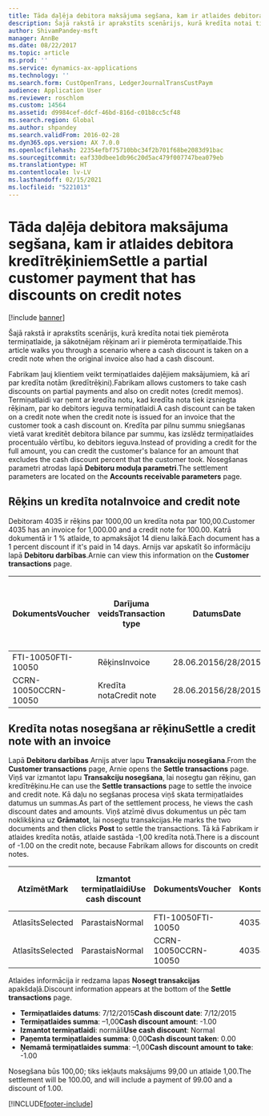 ```yaml
---
title: Tāda daļēja debitora maksājuma segšana, kam ir atlaides debitora kredītrēķiniem
description: Šajā rakstā ir aprakstīts scenārijs, kurā kredīta notai tiek piemērota termiņatlaide, ja sākotnējam rēķinam arī ir piemērota termiņatlaide.
author: ShivamPandey-msft
manager: AnnBe
ms.date: 08/22/2017
ms.topic: article
ms.prod: ''
ms.service: dynamics-ax-applications
ms.technology: ''
ms.search.form: CustOpenTrans, LedgerJournalTransCustPaym
audience: Application User
ms.reviewer: roschlom
ms.custom: 14564
ms.assetid: d9984cef-ddcf-46bd-816d-c01b8cc5cf48
ms.search.region: Global
ms.author: shpandey
ms.search.validFrom: 2016-02-28
ms.dyn365.ops.version: AX 7.0.0
ms.openlocfilehash: 22354efbf75710bbc34f2b701f68be2083d91bac
ms.sourcegitcommit: eaf330dbee1db96c20d5ac479f007747bea079eb
ms.translationtype: HT
ms.contentlocale: lv-LV
ms.lasthandoff: 02/15/2021
ms.locfileid: "5221013"
---
```

# <a name="settle-a-partial-customer-payment-that-has-discounts-on-credit-notes"></a><span data-ttu-id="bc086-103">Tāda daļēja debitora maksājuma segšana, kam ir atlaides debitora kredītrēķiniem</span><span class="sxs-lookup"><span data-stu-id="bc086-103">Settle a partial customer payment that has discounts on credit notes</span></span>

[!include [banner](../includes/banner.md)]

<span data-ttu-id="bc086-104">Šajā rakstā ir aprakstīts scenārijs, kurā kredīta notai tiek piemērota termiņatlaide, ja sākotnējam rēķinam arī ir piemērota termiņatlaide.</span><span class="sxs-lookup"><span data-stu-id="bc086-104">This article walks you through a scenario where a cash discount is taken on a credit note when the original invoice also had a cash discount.</span></span> 

<span data-ttu-id="bc086-105">Fabrikam ļauj klientiem veikt termiņatlaides daļējiem maksājumiem, kā arī par kredīta notām (kredītrēķini).</span><span class="sxs-lookup"><span data-stu-id="bc086-105">Fabrikam allows customers to take cash discounts on partial payments and also on credit notes (credit memos).</span></span> <span data-ttu-id="bc086-106">Termiņatlaidi var ņemt ar kredīta notu, kad kredīta nota tiek izsniegta rēķinam, par ko debitors ieguva termiņatlaidi.</span><span class="sxs-lookup"><span data-stu-id="bc086-106">A cash discount can be taken on a credit note when the credit note is issued for an invoice that the customer took a cash discount on.</span></span> <span data-ttu-id="bc086-107">Kredīta par pilnu summu sniegšanas vietā varat kreditēt debitora bilance par summu, kas izslēdz termiņatlaides procentuālo vērtību, ko debitors ieguva.</span><span class="sxs-lookup"><span data-stu-id="bc086-107">Instead of providing a credit for the full amount, you can credit the customer's balance for an amount that excludes the cash discount percent that the customer took.</span></span> <span data-ttu-id="bc086-108">Nosegšanas parametri atrodas lapā **Debitoru moduļa parametri**.</span><span class="sxs-lookup"><span data-stu-id="bc086-108">The settlement parameters are located on the **Accounts receivable parameters** page.</span></span>

## <a name="invoice-and-credit-note"></a><span data-ttu-id="bc086-109">Rēķins un kredīta nota</span><span class="sxs-lookup"><span data-stu-id="bc086-109">Invoice and credit note</span></span>
<span data-ttu-id="bc086-110">Debitoram 4035 ir rēķins par 1000,00 un kredīta nota par 100,00.</span><span class="sxs-lookup"><span data-stu-id="bc086-110">Customer 4035 has an invoice for 1,000.00 and a credit note for 100.00.</span></span> <span data-ttu-id="bc086-111">Katrā dokumentā ir 1 % atlaide, to apmaksājot 14 dienu laikā.</span><span class="sxs-lookup"><span data-stu-id="bc086-111">Each document has a 1 percent discount if it's paid in 14 days.</span></span> <span data-ttu-id="bc086-112">Arnijs var apskatīt šo informāciju lapā **Debitoru darbības**.</span><span class="sxs-lookup"><span data-stu-id="bc086-112">Arnie can view this information on the **Customer transactions** page.</span></span>

| <span data-ttu-id="bc086-113">Dokuments</span><span class="sxs-lookup"><span data-stu-id="bc086-113">Voucher</span></span>    | <span data-ttu-id="bc086-114">Darījuma veids</span><span class="sxs-lookup"><span data-stu-id="bc086-114">Transaction type</span></span> | <span data-ttu-id="bc086-115">Datums</span><span class="sxs-lookup"><span data-stu-id="bc086-115">Date</span></span>      | <span data-ttu-id="bc086-116">Rēķins</span><span class="sxs-lookup"><span data-stu-id="bc086-116">Invoice</span></span>  | <span data-ttu-id="bc086-117">Summa transakcijas valūtas debetā</span><span class="sxs-lookup"><span data-stu-id="bc086-117">Amount in transaction currency debit</span></span> | <span data-ttu-id="bc086-118">Summa transakcijas valūtas kredītā</span><span class="sxs-lookup"><span data-stu-id="bc086-118">Amount in transaction currency credit</span></span> | <span data-ttu-id="bc086-119">Bilance</span><span class="sxs-lookup"><span data-stu-id="bc086-119">Balance</span></span>  | <span data-ttu-id="bc086-120">Valūta</span><span class="sxs-lookup"><span data-stu-id="bc086-120">Currency</span></span> |
|------------|------------------|-----------|----------|--------------------------------------|---------------------------------------|----------|----------|
| <span data-ttu-id="bc086-121">FTI-10050</span><span class="sxs-lookup"><span data-stu-id="bc086-121">FTI-10050</span></span>  | <span data-ttu-id="bc086-122">Rēķins</span><span class="sxs-lookup"><span data-stu-id="bc086-122">Invoice</span></span>          | <span data-ttu-id="bc086-123">28.06.2015</span><span class="sxs-lookup"><span data-stu-id="bc086-123">6/28/2015</span></span> | <span data-ttu-id="bc086-124">10050</span><span class="sxs-lookup"><span data-stu-id="bc086-124">10050</span></span>    | <span data-ttu-id="bc086-125">1000,00</span><span class="sxs-lookup"><span data-stu-id="bc086-125">1,000.00</span></span>                             |                                       | <span data-ttu-id="bc086-126">1000,00</span><span class="sxs-lookup"><span data-stu-id="bc086-126">1,000.00</span></span> | <span data-ttu-id="bc086-127">USD</span><span class="sxs-lookup"><span data-stu-id="bc086-127">USD</span></span>      |
| <span data-ttu-id="bc086-128">CCRN-10050</span><span class="sxs-lookup"><span data-stu-id="bc086-128">CCRN-10050</span></span> | <span data-ttu-id="bc086-129">Kredīta nota</span><span class="sxs-lookup"><span data-stu-id="bc086-129">Credit note</span></span>      | <span data-ttu-id="bc086-130">28.06.2015</span><span class="sxs-lookup"><span data-stu-id="bc086-130">6/28/2015</span></span> | <span data-ttu-id="bc086-131">CR-10050</span><span class="sxs-lookup"><span data-stu-id="bc086-131">CR-10050</span></span> |                                      | <span data-ttu-id="bc086-132">100,00</span><span class="sxs-lookup"><span data-stu-id="bc086-132">100.00</span></span>                                | <span data-ttu-id="bc086-133">-100,00</span><span class="sxs-lookup"><span data-stu-id="bc086-133">-100.00</span></span>  | <span data-ttu-id="bc086-134">USD</span><span class="sxs-lookup"><span data-stu-id="bc086-134">USD</span></span>      |

## <a name="settle-a-credit-note-with-an-invoice"></a><span data-ttu-id="bc086-135">Kredīta notas nosegšana ar rēķinu</span><span class="sxs-lookup"><span data-stu-id="bc086-135">Settle a credit note with an invoice</span></span>
<span data-ttu-id="bc086-136">Lapā **Debitoru darbības** Arnijs atver lapu **Transakciju nosegšana**.</span><span class="sxs-lookup"><span data-stu-id="bc086-136">From the **Customer transactions** page, Arnie opens the **Settle transactions** page.</span></span> <span data-ttu-id="bc086-137">Viņš var izmantot lapu **Transakciju nosegšana**, lai nosegtu gan rēķinu, gan kredītrēķinu.</span><span class="sxs-lookup"><span data-stu-id="bc086-137">He can use the **Settle transactions** page to settle the invoice and credit note.</span></span> <span data-ttu-id="bc086-138">Kā daļu no segšanas procesa viņš skata termiņatlaides datumus un summas.</span><span class="sxs-lookup"><span data-stu-id="bc086-138">As part of the settlement process, he views the cash discount dates and amounts.</span></span> <span data-ttu-id="bc086-139">Viņš atzīmē divus dokumentus un pēc tam noklikšķina uz **Grāmatot**, lai nosegtu transakcijas.</span><span class="sxs-lookup"><span data-stu-id="bc086-139">He marks the two documents and then clicks **Post** to settle the transactions.</span></span> <span data-ttu-id="bc086-140">Tā kā Fabrikam ir atlaides kredīta notās, atlaide sastāda -1,00 kredīta notā.</span><span class="sxs-lookup"><span data-stu-id="bc086-140">There is a discount of -1.00 on the credit note, because Fabrikam allows for discounts on credit notes.</span></span>

| <span data-ttu-id="bc086-141">Atzīmēt</span><span class="sxs-lookup"><span data-stu-id="bc086-141">Mark</span></span>     | <span data-ttu-id="bc086-142">Izmantot termiņatlaidi</span><span class="sxs-lookup"><span data-stu-id="bc086-142">Use cash discount</span></span> | <span data-ttu-id="bc086-143">Dokuments</span><span class="sxs-lookup"><span data-stu-id="bc086-143">Voucher</span></span>    | <span data-ttu-id="bc086-144">Konts</span><span class="sxs-lookup"><span data-stu-id="bc086-144">Account</span></span> | <span data-ttu-id="bc086-145">Datums</span><span class="sxs-lookup"><span data-stu-id="bc086-145">Date</span></span>      | <span data-ttu-id="bc086-146">Izpildes datums</span><span class="sxs-lookup"><span data-stu-id="bc086-146">Due date</span></span>  | <span data-ttu-id="bc086-147">Rēķins</span><span class="sxs-lookup"><span data-stu-id="bc086-147">Invoice</span></span>  | <span data-ttu-id="bc086-148">Summa darījuma valūtā</span><span class="sxs-lookup"><span data-stu-id="bc086-148">Amount in transaction currency</span></span> | <span data-ttu-id="bc086-149">Valūta</span><span class="sxs-lookup"><span data-stu-id="bc086-149">Currency</span></span> | <span data-ttu-id="bc086-150">Nosedzamā summa</span><span class="sxs-lookup"><span data-stu-id="bc086-150">Amount to settle</span></span> |
|----------|-------------------|------------|---------|-----------|-----------|----------|--------------------------------|----------|------------------|
| <span data-ttu-id="bc086-151">Atlasīts</span><span class="sxs-lookup"><span data-stu-id="bc086-151">Selected</span></span> | <span data-ttu-id="bc086-152">Parastais</span><span class="sxs-lookup"><span data-stu-id="bc086-152">Normal</span></span>            | <span data-ttu-id="bc086-153">FTI-10050</span><span class="sxs-lookup"><span data-stu-id="bc086-153">FTI-10050</span></span>  | <span data-ttu-id="bc086-154">4035</span><span class="sxs-lookup"><span data-stu-id="bc086-154">4035</span></span>    | <span data-ttu-id="bc086-155">28.06.2015</span><span class="sxs-lookup"><span data-stu-id="bc086-155">6/28/2015</span></span> | <span data-ttu-id="bc086-156">28.07.2015</span><span class="sxs-lookup"><span data-stu-id="bc086-156">7/28/2015</span></span> | <span data-ttu-id="bc086-157">10050</span><span class="sxs-lookup"><span data-stu-id="bc086-157">10050</span></span>    | <span data-ttu-id="bc086-158">1000,00</span><span class="sxs-lookup"><span data-stu-id="bc086-158">1,000.00</span></span>                       | <span data-ttu-id="bc086-159">USD</span><span class="sxs-lookup"><span data-stu-id="bc086-159">USD</span></span>      | <span data-ttu-id="bc086-160">990,00</span><span class="sxs-lookup"><span data-stu-id="bc086-160">990.00</span></span>           |
| <span data-ttu-id="bc086-161">Atlasīts</span><span class="sxs-lookup"><span data-stu-id="bc086-161">Selected</span></span> | <span data-ttu-id="bc086-162">Parastais</span><span class="sxs-lookup"><span data-stu-id="bc086-162">Normal</span></span>            | <span data-ttu-id="bc086-163">CCRN-10050</span><span class="sxs-lookup"><span data-stu-id="bc086-163">CCRN-10050</span></span> | <span data-ttu-id="bc086-164">4035</span><span class="sxs-lookup"><span data-stu-id="bc086-164">4035</span></span>    | <span data-ttu-id="bc086-165">28.06.2015</span><span class="sxs-lookup"><span data-stu-id="bc086-165">6/28/2015</span></span> | <span data-ttu-id="bc086-166">28.07.2015</span><span class="sxs-lookup"><span data-stu-id="bc086-166">7/28/2015</span></span> | <span data-ttu-id="bc086-167">CR-10050</span><span class="sxs-lookup"><span data-stu-id="bc086-167">CR-10050</span></span> | <span data-ttu-id="bc086-168">-100,00</span><span class="sxs-lookup"><span data-stu-id="bc086-168">-100.00</span></span>                        | <span data-ttu-id="bc086-169">USD</span><span class="sxs-lookup"><span data-stu-id="bc086-169">USD</span></span>      | <span data-ttu-id="bc086-170">-99,00</span><span class="sxs-lookup"><span data-stu-id="bc086-170">-99.00</span></span>           |

<span data-ttu-id="bc086-171">Atlaides informācija ir redzama lapas **Nosegt transakcijas** apakšdaļā.</span><span class="sxs-lookup"><span data-stu-id="bc086-171">Discount information appears at the bottom of the **Settle transactions** page.</span></span>

- <span data-ttu-id="bc086-172">**Termiņatlaides datums**: 7/12/2015</span><span class="sxs-lookup"><span data-stu-id="bc086-172">**Cash discount date**: 7/12/2015</span></span> 
- <span data-ttu-id="bc086-173">**Termiņatlaides summa**: –1,00</span><span class="sxs-lookup"><span data-stu-id="bc086-173">**Cash discount amount**: -1.00</span></span>     
- <span data-ttu-id="bc086-174">**Izmantot termiņatlaidi**: normāli</span><span class="sxs-lookup"><span data-stu-id="bc086-174">**Use cash discount**: Normal</span></span>    
- <span data-ttu-id="bc086-175">**Paņemta termiņatlaides summa**: 0,00</span><span class="sxs-lookup"><span data-stu-id="bc086-175">**Cash discount taken**: 0.00</span></span>      
- <span data-ttu-id="bc086-176">**Ņemamā termiņatlaides summa**: –1,00</span><span class="sxs-lookup"><span data-stu-id="bc086-176">**Cash discount amount to take**: -1.00</span></span>     

<span data-ttu-id="bc086-177">Nosegšana būs 100,00; tiks iekļauts maksājums 99,00 un atlaide 1,00.</span><span class="sxs-lookup"><span data-stu-id="bc086-177">The settlement will be 100.00, and will include a payment of 99.00 and a discount of 1.00.</span></span>





[!INCLUDE[footer-include](../../includes/footer-banner.md)]
